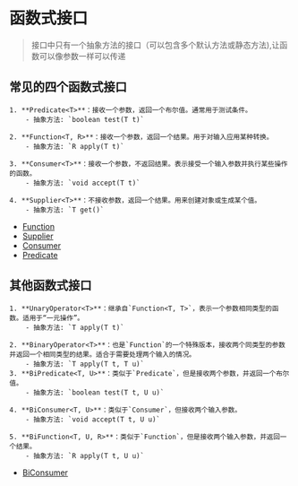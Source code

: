 # 函数式接口

> 接口中只有一个抽象方法的接口（可以包含多个默认方法或静态方法),让函数可以像参数一样可以传递 

## 常见的四个函数式接口
```
1. **Predicate<T>**：接收一个参数，返回一个布尔值。通常用于测试条件。
    - 抽象方法: `boolean test(T t)`

2. **Function<T, R>**：接收一个参数，返回一个结果。用于对输入应用某种转换。
    - 抽象方法: `R apply(T t)`

3. **Consumer<T>**：接收一个参数，不返回结果。表示接受一个输入参数并执行某些操作的函数。
    - 抽象方法: `void accept(T t)`

4. **Supplier<T>**：不接收参数，返回一个结果。用来创建对象或生成某个值。
    - 抽象方法: `T get()`
```
- [Function](function.md)
- [Supplier](supplier.md)
- [Consumer](consumer.md)
- [Predicate](predicate.md)

## 其他函数式接口
```
1. **UnaryOperator<T>**：继承自`Function<T, T>`，表示一个参数相同类型的函数。适用于“一元操作”。
    - 抽象方法: `T apply(T t)`

2. **BinaryOperator<T>**：也是`Function`的一个特殊版本，接收两个同类型的参数并返回一个相同类型的结果。适合于需要处理两个输入的情况。
    - 抽象方法: `T apply(T t, T u)`
3. **BiPredicate<T, U>**：类似于`Predicate`，但是接收两个参数，并返回一个布尔值。
    - 抽象方法: `boolean test(T t, U u)`

4. **BiConsumer<T, U>**：类似于`Consumer`，但接收两个输入参数。
    - 抽象方法: `void accept(T t, U u)`

5. **BiFunction<T, U, R>**：类似于`Function`，但是接收两个输入参数，并返回一个结果。
    - 抽象方法: `R apply(T t, U u)`
```

- [BiConsumer](BiConsumer.md)
